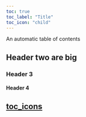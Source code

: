 ```yaml
---
toc: true
toc_label: "Title"
toc_icon: "child"
---
```


An automatic table of contents



## Header two are big

### Header 3

#### Header 4

## [toc_icons](https://fontawesome.com/icons?d=gallery&s=solid&m=free)
